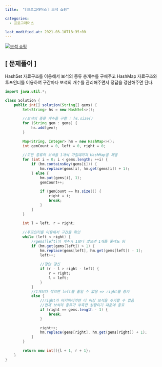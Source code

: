 ```yaml
---
title:  "[프로그래머스] 보석 쇼핑"

categories:
  - 프로그래머스
  
last_modified_at: 2021-03-10T18:35:00
---
```

 
[![보석 쇼핑](https://user-images.githubusercontent.com/53072057/110578910-11061700-81a9-11eb-9aaa-8a76e34d4bfb.JPG)](https://programmers.co.kr/learn/courses/30/lessons/67258#)  

<h2>[ 문제풀이 ]</h2>  
HashSet 자료구조를 이용해서 보석의 종류 총개수를 구해주고 HashMap 자료구조와 투포인터를 이용하여 구간마다 보석의 개수를 관리해주면서 정답을 갱신해주면 된다.  

```java
import java.util.*;

class Solution {
    public int[] solution(String[] gems) {
        Set<String> hs = new HashSet<>();
        
        //보석의 종류 개수를 구함 : hs.size()
        for (String gem : gems) {
            hs.add(gem);
        }
        
        Map<String, Integer> hm = new HashMap<>();
        int gemCount = 0, left = 0, right = 0;
        
        //모든 종류의 보석을 1개씩 가질때까지 HashMap을 채움
        for (int i = 0; i < gems.length; ++i) {
            if (hm.containsKey(gems[i])) {
                hm.replace(gems[i], hm.get(gems[i]) + 1);
            } else {
                hm.put(gems[i], 1);
                gemCount++;
                
                if (gemCount == hs.size()) {
                    right = i;
                    break;
                }
            }
        }
        
        int l = left, r = right;
        
        //투포인터를 이용해서 구간을 확인
        while (left < right) {
            //gems[left]의 개수가 1보다 많으면 1개를 줄여도 됨
            if (hm.get(gems[left]) > 1) {
                hm.replace(gems[left], hm.get(gems[left]) - 1);
                left++;
                
                //정답 갱신
                if (r - l > right - left) {
                    r = right;
                    l = left;
                }
            }
            //1개보다 작으면 left를 줄일 수 없음 => right를 증가
            else {
                //right가 마지막이라면 더 이상 보석을 추가할 수 없음
                //현재 보석의 종류가 부족한 상황이기 때문에 종료
                if (right == gems.length - 1) {
                    break;
                }
                
                right++;
                hm.replace(gems[right], hm.get(gems[right]) + 1);
            }
        }
        
        return new int[]{l + 1, r + 1};
    }
}
```